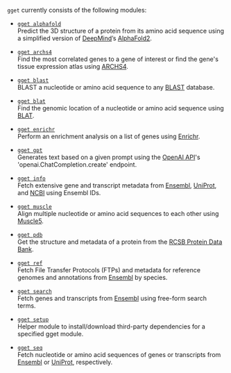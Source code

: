 `gget` currently consists of the following modules:  
- [`gget alphafold`](alphafold.md)  
Predict the 3D structure of a protein from its amino acid sequence using a simplified version of [DeepMind](https://www.deepmind.com/)’s [AlphaFold2](https://github.com/deepmind/alphafold).  
  
- [`gget archs4`](archs4.md)  
Find the most correlated genes to a gene of interest or find the gene's tissue expression atlas using [ARCHS4](https://maayanlab.cloud/archs4/).  
  
- [`gget blast`](blast.md)  
BLAST a nucleotide or amino acid sequence to any [BLAST](https://blast.ncbi.nlm.nih.gov/Blast.cgi) database.  
  
- [`gget blat`](blat.md)  
Find the genomic location of a nucleotide or amino acid sequence using [BLAT](https://genome.ucsc.edu/cgi-bin/hgBlat).  
  
- [`gget enrichr`](enrichr.md)  
Perform an enrichment analysis on a list of genes using [Enrichr](https://maayanlab.cloud/Enrichr/).  
  
- [`gget gpt`](gpt.md)  
Generates text based on a given prompt using the [OpenAI API](https://openai.com/)'s 'openai.ChatCompletion.create' endpoint.  
  
- [`gget info`](info.md)  
Fetch extensive gene and transcript metadata from [Ensembl](https://www.ensembl.org/), [UniProt](https://www.uniprot.org/), and [NCBI](https://www.ncbi.nlm.nih.gov/) using Ensembl IDs.  
  
- [`gget muscle`](muscle.md)  
Align multiple nucleotide or amino acid sequences to each other using [Muscle5](https://www.drive5.com/muscle/).  
  
- [`gget pdb`](pdb.md)  
Get the structure and metadata of a protein from the [RCSB Protein Data Bank](https://www.rcsb.org/).  
  
- [`gget ref`](ref.md)  
Fetch File Transfer Protocols (FTPs) and metadata for reference genomes and annotations from [Ensembl](https://www.ensembl.org/) by species.  
  
- [`gget search`](search.md)   
Fetch genes and transcripts from [Ensembl](https://www.ensembl.org/) using free-form search terms.  
  
- [`gget setup`](setup.md)  
Helper module to install/download third-party dependencies for a specified gget module.  
  
- [`gget seq`](seq.md)  
Fetch nucleotide or amino acid sequences of genes or transcripts from [Ensembl](https://www.ensembl.org/) or [UniProt](https://www.uniprot.org/), respectively.  